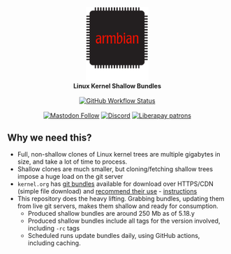 <p align="center">
  <a href="#build-framework">
  <img src="https://raw.githubusercontent.com/armbian/build/master/.github/armbian-logo.png" alt="Armbian logo" width="144">
  </a><br>
  <strong>Linux Kernel Shallow Bundles</strong><br>
<br>
<a href=https://github.com/armbian/shallow/actions/workflows/git-trees-oras.yml><img alt="GitHub Workflow Status" src="https://img.shields.io/github/actions/workflow/status/armbian/shallow/git-trees-oras.yml?logo=linux&label=Shallow%20Linux%20bundles&style=for-the-badge&branch=main"></a>
 <br>

<br>
<a href=https://fosstodon.org/@armbian><img alt="Mastodon Follow" src="https://img.shields.io/mastodon/follow/109365956768424870?domain=https%3A%2F%2Ffosstodon.org&logo=mastodon&style=flat-square"></a>
<a href=http://discord.armbian.com/><img alt="Discord" src="https://img.shields.io/discord/854735915313659944?label=Discord&logo=discord&style=flat-square"></a>
<a href=https://liberapay.com/armbian><img alt="Liberapay patrons" src="https://img.shields.io/liberapay/patrons/armbian?logo=liberapay&style=flat-square"></a>
</p>

## Why we need this?

- Full, non-shallow clones of Linux kernel trees are multiple gigabytes in size, and take a lot of time to process.
- Shallow clones are much smaller, but cloning/fetching shallow trees impose a huge load on the git server
- `kernel.org` has [git bundles](https://git-scm.com/docs/git-bundle) available for download over HTTPS/CDN (simple file download) and [recommend their use](https://www.kernel.org/best-way-to-do-linux-clones-for-your-ci.html) - [instructions](https://www.kernel.org/cloning-linux-from-a-bundle.html) 
- This repository does the heavy lifting. Grabbing bundles, updating them from live git servers, makes them shallow and ready for consumption.
  - Produced shallow bundles are around 250 Mb as of 5.18.y
  - Produced shallow bundles include all tags for the version involved, including `-rc` tags
  - Scheduled runs update bundles daily, using GitHub actions, including caching.
